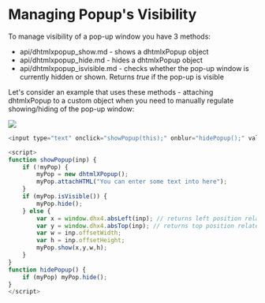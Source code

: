 Managing Popup's Visibility 
================================

To manage visibility of a pop-up window you have 3 methods: 

- api/dhtmlxpopup_show.md - shows a dhtmlxPopup object
- api/dhtmlxpopup_hide.md - hides a dhtmlxPopup object
- api/dhtmlxpopup_isvisible.md - checks whether the pop-up window is currently hidden or shown. Returns *true* if the pop-up is visible

Let's consider an example that uses these methods -  attaching dhtmlxPopup to a custom object when you need to manually regulate showing/hiding of the pop-up window:

<img src="popup/popup_standalone_init.png"/>

~~~js
<input type="text" onclick="showPopup(this);" onblur="hidePopup();" value="click">

<script>
function showPopup(inp) {
	if (!myPop) {
		myPop = new dhtmlXPopup();
		myPop.attachHTML("You can enter some text into here");
	}
	if (myPop.isVisible()) {
		myPop.hide();
	} else {
		var x = window.dhx4.absLeft(inp); // returns left position related to window
		var y = window.dhx4.absTop(inp); // returns top position related to window
		var w = inp.offsetWidth;
		var h = inp.offsetHeight;
		myPop.show(x,y,w,h);
	}
}	
function hidePopup() {
	if (myPop) myPop.hide();
}
</script>
~~~
